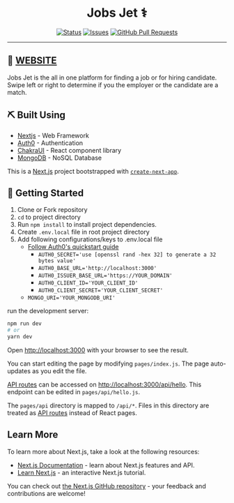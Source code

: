<h1 align="center">Jobs Jet ⚕️</h1>

<div align="center">

[![Status](https://img.shields.io/badge/status-active-success.svg)]()
[![Issues](https://img.shields.io/github/issues/anthony-magana/JobsJet)](https://github.com/anthony-magana/jobsjet/issues)
[![GitHub Pull Requests](https://img.shields.io/github/issues-pr/anthony-magana/JobsJet.svg)](https://github.com/anthony-magana/JobsJet/pulls)

</div>

---
## 🏁 [WEBSITE](https://jobs-jet.vercel.app)
Jobs Jet is the all in one platform for finding a job or for hiring candidate. Swipe left or right to determine if you the employer or the candidate are a match.

## ⛏️ Built Using

- [Nextjs](https://nextjs.org) - Web Framework
- [Auth0](https://auth0.com) - Authentication
- [ChakraUI](https://chakra-ui.com) - React component library
- [MongoDB](https://www.mongodb.com) - NoSQL Database

This is a [Next.js](https://nextjs.org/) project bootstrapped with [`create-next-app`](https://github.com/vercel/next.js/tree/canary/packages/create-next-app).

## 🔧 Getting Started

1. Clone or Fork repository
2. `cd` to project directory
3. Run `npm install` to install project dependencies.
4. Create `.env.local` file in root project directory
5. Add following configurations/keys to .env.local file
    - [Follow Auth0's quickstart guide](https://auth0.com/docs/quickstart/webapp/nextjs/01-login)
        - `AUTH0_SECRET='use [openssl rand -hex 32] to generate a 32 bytes value'`
        - `AUTH0_BASE_URL='http://localhost:3000'`
        - `AUTH0_ISSUER_BASE_URL='https://YOUR_DOMAIN'`
        - `AUTH0_CLIENT_ID='YOUR_CLIENT_ID'`
        - `AUTH0_CLIENT_SECRET='YOUR_CLIENT_SECRET'`
    - `MONGO_URI='YOUR_MONGODB_URI'`

run the development server:

```bash
npm run dev
# or
yarn dev
```

Open [http://localhost:3000](http://localhost:3000) with your browser to see the result.

You can start editing the page by modifying `pages/index.js`. The page auto-updates as you edit the file.

[API routes](https://nextjs.org/docs/api-routes/introduction) can be accessed on [http://localhost:3000/api/hello](http://localhost:3000/api/hello). This endpoint can be edited in `pages/api/hello.js`.

The `pages/api` directory is mapped to `/api/*`. Files in this directory are treated as [API routes](https://nextjs.org/docs/api-routes/introduction) instead of React pages.

## Learn More

To learn more about Next.js, take a look at the following resources:

- [Next.js Documentation](https://nextjs.org/docs) - learn about Next.js features and API.
- [Learn Next.js](https://nextjs.org/learn) - an interactive Next.js tutorial.

You can check out [the Next.js GitHub repository](https://github.com/vercel/next.js/) - your feedback and contributions are welcome!
